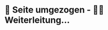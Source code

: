 # 🚚 Seite umgezogen - 🏃‍♂️  Weiterleitung...

<script>
if (typeof window !== 'undefined') {
    window.location.href = "/de/software/index.html";
}
</script>